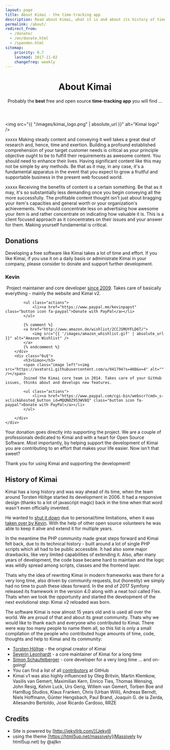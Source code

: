 ```yaml
---
layout: page
title: About Kimai - the time-tracking app
description: Read about Kimai, what it is and about its history of time-tracking. Donate to Kimai and find out about its developer.
permalink: /about/
redirect_from:
  - /donate/
  - /en/donate.html
  - /spenden.html
sitemap:
    priority: 0.7
    lastmod: 2017-11-02
    changefreq: weekly
---
```


<header class="major">
	<h1>About Kimai</h1>
    <p>
        Probably the <b>best</b> free and open source <b>time-tracking app</b> you will find ...
    </p>
</header>

<span class="image left"><img src="{{ "/images/kimai_logo.png" | absolute_url }}" alt="Kimai logo" /></span>

xxxxx Making steady content and conveying it well takes a great deal of research and, hence, time and exertion. Building a profound established comprehension of your target customer needs is critical as your principle objective ought to be to fulfill their requirements as awesome content. You should need to enhance their lives. Having significant content like this may not be simple by any methods. Be that as it may, in any case, it's a fundamental apparatus in the event that you expect to grow a fruitful and supportable business in the present web focused world.

xxxxx Receiving the benefits of content is a certain something. Be that as it may, it's so substantially less demanding once you begin conveying all the more successfully. The profitable content thought isn't just about bragging your item's capacities and general worth or your organization's achievements. You should concentrate less on advertising how awesome your item is and rather concentrate on indicating how valuable it is. This is a client focused approach as it concentrates on their issues and your answer for them. Making yourself fundamental is critical.

## Donations

Developing a free software like Kimai takes a lot of time and effort. 
If you like Kimai, if you use it on a daily basis or administrate Kimai in your company, please consider to donate and support further development.

<div class="box">
    <div class="row 50% uniform">
        <div class="6u">
            <h3>Kevin</h3>
            <span class="image left"><img src="https://avatars1.githubusercontent.com/u/533162?s=460&v=4" style="width:" alt="" /></span>
            Project maintainer and core developer <a href="/blog/2009/the-condemned-live-longer/">since 2009</a>.
            Takes care of basically everything - mainly the website and Kimai v2.  
            
            <ul class="actions">
                <li><a href="https://www.paypal.me/kevinpapst" class="button icon fa-paypal">Donate with PayPal</a></li>
            </ul>

            {% comment %}
            <a href="http://www.amazon.de/wishlist/2CCJSMUYFLD6T/">
                <img src="{{ '/images/amazon_whishlist.gif' | absolute_url }}" alt="Amazon Wishlist" />
            </a>
            {% endcomment %}
        </div>
        <div class="6u$">
            <h3>Simon</h3>
            <span class="image left"><img src="https://avatars1.githubusercontent.com/u/941794?s=460&v=4" alt="" /></span>
            Joined the Kimai core team in 2014. Takes care of your GitHub issues, thinks about and develops new features. 

            <ul class="actions">
                <li><a href="https://www.paypal.com/cgi-bin/webscr?cmd=_s-xclick&hosted_button_id=MQQN8Z953WV8Q" class="button icon fa-paypal">Donate with PayPal</a></li>
            </ul>

        </div>
    </div>
</div>

Your donation goes directly into supporting the project. We are a couple of professionals dedicated to Kimai and with a heart for Open Source Software.
Most importantly, by helping support the development of Kimai you are contributing to an effort that makes your life easier. Now isn't that sweet?

Thank you for using Kimai and supporting the development!

## History of Kimai

Kimai has a long history and was way ahead of its time, when the team around Torsten Höltge started its development in 2006. 
It had a responsive design (thanks to a lot of javascript magic) back in the time when that word wasn't even officially invented.

He wanted to [shut it down](/blog/2009/bye-bye-folks/) due to personal/time limitations, when it was [taken over by Kevin](/blog/2009/the-condemned-live-longer/).
With the help of other open source volunteers he was able to keep it alive and extend it for multiple years.

In the meantime the PHP community made great steps forward and Kimai felt back, due to its technical history - built around a lot of single PHP scripts which all had to be public accessible.
It had also some major drawbacks, like very limited capabilities of extending it. Also, after many years of development, the code base became hard to maintain and the logic was wildly spread among scripts, classes and the frontend layer.
 
Thats why the idea of rewriting Kimai in modern frameworks was there for a very long time, also driven by community requests, but (honestly) we simply had no time to push these ideas forward. 
In the end of 2017 Symfony released its framework in the version 4.0 along with a neat tool called Flex.
Thats when we took the opportunity and started the development of the next evolutional step: Kimai v2 reloaded was born.

The software Kimai is now almost 15 years old and is used all over the world. We are proud of that and about its great community. 
Thats why we would like to thank each and everyone who contributed to Kimai.
There were way too many people to name them all, so this list is only a small compilation of the people who contributed huge amounts of time, code, thoughts and help to Kimai and its community:
 
- [Torsten Höltge](http://www.theauditorymisled.de/) - the original creator of Kimai
- [Severin Leonhardt](https://github.com/ServiusHack) - a core maintainer of Kimai for a long time
- [Simon Schaufelberger](https://github.com/simonschaufi) - core developer for a very long time ... and on-going!
- You can find a list of all [contributors](https://github.com/kimai/kimai/graphs/contributors) at GitHub
- Kimai v1 was also highly influenced by Oleg Britvin, Martin Klemkow, Vasilis van Gemert, Maximilian Kern, Enrico Ties, Thomas Wensing, John Resig, Kelvin Luck, Urs Gerig, Willem van Gemert, Torben Boe and HamBug Studios, Klaus Franken, Chris (Urban Willi), Andreas Berndt, Niels Hoffmann, Günter Hengsbach, Paul Brand, Joaquín G. de la Zerda, Allesandro Bertoldo, José Ricardo Cardoso, RRZE 

## Credits

- Site is powered by [http://jekyllrb.com/](Jekyll)
- using the theme [https://html5up.net/massively](Massively by html5up.net) by @ajlkn
